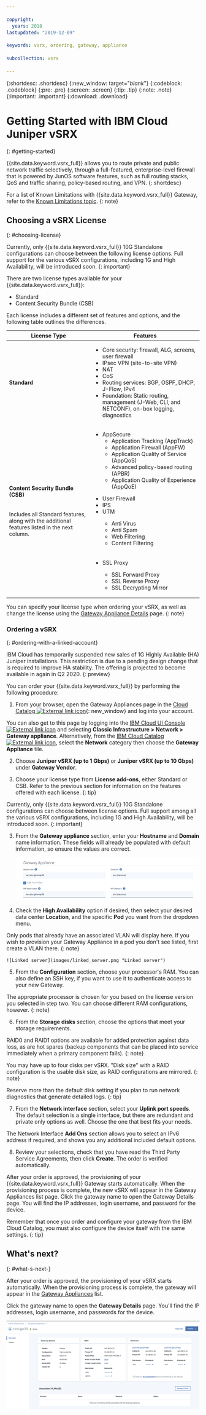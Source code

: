 ```yaml
---

copyright:
  years: 2018
lastupdated: "2019-12-09"

keywords: vsrx, ordering, gateway, appliance

subcollection: vsrx

---
```


{:shortdesc: .shortdesc}
{:new_window: target="_blank_"}
{:codeblock: .codeblock}
{:pre: .pre}
{:screen: .screen}
{:tip: .tip}
{:note: .note}
{:important: .important}
{:download: .download}

# Getting Started with IBM Cloud Juniper vSRX
{: #getting-started}

{{site.data.keyword.vsrx_full}} allows you to route private and public network traffic selectively, through a full-featured, enterprise-level firewall that is powered by JunOS software features, such as full routing stacks, QoS and traffic sharing, policy-based routing, and VPN.
{: shortdesc}

For a list of Known Limitations with {{site.data.keyword.vsrx_full}} Gateway, refer to the [Known Limitations topic](/docs/vsrx?topic=vsrx-known-limitations-for-ibm-cloud-juniper-vsrx).
{: note}

## Choosing a vSRX License
{: #choosing-license}

Currently, only {{site.data.keyword.vsrx_full}} 10G Standalone configurations can choose between the following license options. Full support for the various vSRX configurations, including 1G and High Availability, will be introduced soon.
{: important}

There are two license types available for your {{site.data.keyword.vsrx_full}}:

* Standard
* Content Security Bundle (CSB)

Each license includes a different set of features and options, and the following table outlines the differences.

| License Type  | Features |
| ------------- | ------------- |
| **Standard** | <ul><li>Core security: firewall, ALG, screens, user firewall</li><li>IPsec VPN (site-to-site VPN)</li><li>NAT</li><li>CoS</li><li>Routing services: BGP, OSPF, DHCP, J-Flow, IPv4</li><li>Foundation: Static routing, management (J-Web, CLI, and NETCONF), on-box logging, diagnostics</li></ul> |
| **Content Security Bundle (CSB)** <br></br><br>Includes all Standard features, along with the additional features listed in the next column.</br> | <ul><li>AppSecure<ul><li>Application Tracking (AppTrack)</li><li>Application Firewall (AppFW)</li><li>Application Quality of Service (AppQoS)</li><li>Advanced policy-based routing (APBR)</li><li>Application Quality of Experience (AppQoE)</li></ul></li></ul><ul><li>User Firewall<li>IPS</li><li>UTM</li><ul><li>Anti Virus</li><li>Anti Spam</li><li>Web Filtering</li><li>Content Filtering</li></ul><br></br><li>SSL Proxy</li><ul><li>SSL Forward Proxy</li><li>SSL Reverse Proxy</li><li>SSL Decrypting Mirror</li></ul></li></ul> |

You can specify your license type when ordering your vSRX, as well as change the license using the [Gateway Appliance Details](/docs/vsrx?topic=vsrx-performing-ibm-cloud-juniper-vsrx-basics#vsrx-licenses) page.
{: note}

### Ordering a vSRX
{: #ordering-with-a-linked-account}

IBM Cloud has temporarily suspended new sales of 1G Highly Available (HA) Juniper installations. This restriction is due to a pending design change that is required to improve HA stability. The offering is projected to become available in again in Q2 2020.
{: preview}

You can order your {{site.data.keyword.vsrx_full}} by performing the following procedure:

1. From your browser, open the Gateway Appliances page in the [Cloud Catalog ![External link icon](../../icons/launch-glyph.svg "External link icon")](https://cloud.ibm.com/gen1/infrastructure/provision/gateway){: new_window} and log into your account.

  You can also get to this page by logging into the [IBM Cloud UI Console ![External link icon](../../icons/launch-glyph.svg "External link icon")](https://cloud.ibm.com) and selecting **Classic Infrastructure > Network > Gateway appliance**. Alternatively, from the [IBM Cloud Catalog ![External link icon](../../icons/launch-glyph.svg "External link icon")](https://cloud.ibm.com/catalog), select the **Network** category then choose the **Gateway Appliance** tile.

2. Choose **Juniper vSRX (up to 1 Gbps)** or **Juniper vSRX (up to 10 Gbps)** under **Gateway Vendor**.

3. Choose your license type from **License add-ons**, either Standard or CSB.
  Refer to the previous section for information on the features offered with each license.
  {: tip}

  Currently, only {{site.data.keyword.vsrx_full}} 10G Standalone configurations can choose between license options. Full support among all the various vSRX configurations, including 1G and High Availability, will be introduced soon.
  {: important}

3. From the **Gateway appliance** section, enter your **Hostname** and **Domain** name information. These fields will already be populated with default information, so ensure the values are correct.

	![Linked order](images/linked_order.png "Linked order")

4. Check the **High Availability** option if desired, then select your desired data center **Location**, and the specific **Pod** you want from the dropdown menu.

  Only pods that already have an associated VLAN will display here. If you wish to provision your Gateway Appliance in a pod you don't see listed, first create a VLAN there.
  {: note}

	![Linked server](images/linked_server.png "Linked server")

5. From the **Configuration** section, choose your processor's RAM. You can also define an SSH key, if you want to use it to authenticate access to your new Gateway.

  The appropriate processor is chosen for you based on the license version you selected in step two. You can choose different RAM configurations, however.
  {: note}

6. From the **Storage disks** section, choose the options that meet your storage requirements.

  RAID0 and RAID1 options are available for added protection against data loss, as are hot spares (backup components that can be placed into service immediately when a primary component fails).
  {: note}

  You may have up to four disks per vSRX. "Disk size" with a RAID configuration is the usable disk size, as RAID configurations are mirrored.
  {: note}

  Reserve more than the default disk setting if you plan to run network diagnostics that generate detailed logs.
  {: tip}

7. From the **Network interface** section, select your **Uplink port speeds**. The default selection is a single interface, but there are redundant and private only options as well. Choose the one that best fits your needs.

  The Network Interface **Add Ons** section allows you to select an IPv6 address if required, and shows you any additional included default options.

8. Review your selections, check that you have read the Third Party Service Agreements, then click **Create**. The order is verified automatically.

After your order is approved, the provisioning of your {{site.data.keyword.vsrx_full}} Gateway starts automatically. When the provisioning process is complete, the new vSRX will appear in the Gateway Appliances list page. Click the gateway name to open the Gateway Details page. You will find the IP addresses, login username, and password for the device.  

Remember that once you order and configure your gateway from the IBM Cloud Catalog, you must also configure the device itself with the same settings.
{: tip}

## What's next?
{: #what-s-next-}

After your order is approved, the provisioning of your vSRX starts automatically. When the provisioning process is complete, the gateway will appear in the [Gateway Appliances](/docs/vsrx?topic=gateway-appliance-viewing-all-gateway-appliances) list.

Click the gateway name to open the **Gateway Details** page. You'll find the IP addresses, login username, and passwords for the device.

![After ordering](images/after_order.png "After ordering")
